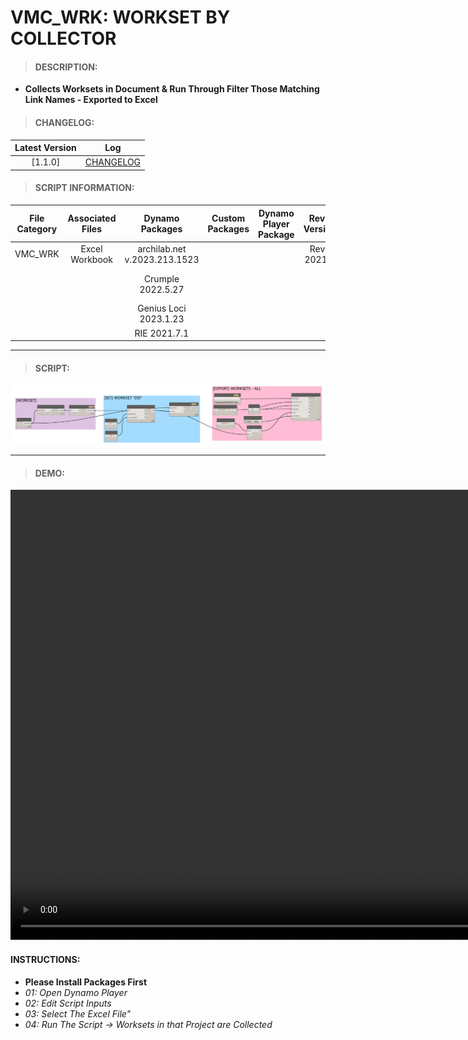 # VMC_WRK: WORKSET BY COLLECTOR

> #### DESCRIPTION: 
- **Collects Worksets in Document & Run Through Filter Those Matching Link Names - Exported to Excel**

> #### CHANGELOG:

| Latest Version | Log |
| :-------: | :----: | 
|[1.1.0] | [CHANGELOG](/_scripts/_project/263_VMC/WORKSETS/changelog/VMC_WRK_WorksetCollector.md) |

> #### SCRIPT INFORMATION: 

| File Category| Associated Files | Dynamo Packages | Custom Packages | Dynamo Player Package | Revit Version | Author | Modified By | File Name & Location |
| :-------: | :----: | :---: | :---: | :---: | :---: | :---: | :--: | :--:
| VMC_WRK | Excel Workbook | archilab.net v.2023.213.1523 | | | Revit 2021.1 | Cathrine Macabuhay|  | VMC_WRK_WorksetCollector |
| | | Crumple 2022.5.27 | | | | | | (https://bimcapcom.sharepoint.com/:f:/s/BCP-Main/EnqgBAMksfJEkmp3aisl7s8BxkLOCUpQgiqN6O7GUrwBsA?e=GR5LIy)
| | | Genius Loci 2023.1.23 |
| | | RIE 2021.7.1 |

----------------------------------------------------------------
> #### SCRIPT: 
<img src="/_scripts/_project/263_VMC/WORKSETS/images/VMC_WRK_WorksetCollector.png">


------------------------------------------------------------------------------

> #### DEMO: 
<video width="1280" height="720" controls>
 <source src="/_scripts/_project/263_VMC/WORKSETS/demo/VMC_WRK_WorksetCollector.mp4" type="video/mp4">
</video>

#### INSTRUCTIONS: 
- **Please Install Packages First**
- *01: Open Dynamo Player*
- *02: Edit Script Inputs*
- *03: Select The Excel File"*
- *04: Run The Script -> Worksets in that Project are Collected*